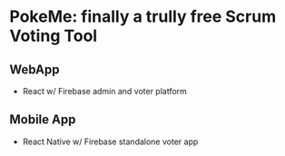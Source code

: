 # PokeMe: finally a trully free Scrum Voting Tool

## WebApp

- React w/ Firebase admin and voter platform

## Mobile App

- React Native w/ Firebase standalone voter app
